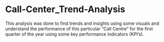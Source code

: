 # Call-Center_Trend-Analysis
This analysis was done to find trends and insights using some visuals and understand the performance of this particular “Call Centre” for the first quarter of the year using some key performance indicators (KPI’s).
